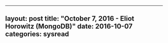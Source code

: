 
---
layout: post
title: "October 7, 2016 - Eliot Horowitz (MongoDB)"
date: 2016-10-07
categories: sysread
---


